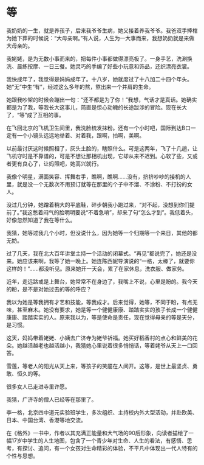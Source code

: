 # 等

我奶奶的一生，就是养孩子，后来我爷爷生病，她又接着养我爷爷。我爸双手捧棺为她下葬的时候说：“大母亲啊。”有人说，人生为一大事而来，我想奶奶就是来做大母亲的。

我姥姥，是为无数小事而来的，把每件小事都做得漂亮极了。一身手艺，洗涮换洗、晨练按摩、一日三餐。她灵巧的手编了好些小玩意和饰品，还织漂亮衣裳。

我快成年了，我觉得是妈妈成年了。十八岁，她就度过了十八加二十四个年头。她“无”中生“有”，经过这么多年的熬，熬出来一个并肩的生命。

她跟我吵架的时候会蹦出一句：“还不都是为了你！”我想，气话才是真话。她确实都是为了我，等我长大这事儿，简直是惊心动魄的长途跋涉的冒险。现在长大了，“等”成了互相的事。

在飞回北京的飞机卫生间里，我洗脸梳发抹粉。还有一个小时吧，国际到达B口一定有一个小镜头远远地举着、对着我，跟啊，拍啊，美啊。

以前最讨厌这时候照相了，灰头土脸的，瞎照什么。可是这两年，飞了十几趟，让飞机守时是不靠谱的，可是不想让那相机出现，它却从来不迟到。心软了些，又或者更有良心了，让妈照吧，她高兴就行。

我像个明星，满面笑容、挥舞右手，瞧啊，瞧啊……没有，挤挤吵吵的接机的人里，就是没一个无数次不用预订就等在那里的个子中不溜、不涂粉、不打扮的女人。

没过几分钟，她蹭着稍大的平底鞋，碎步朝我小跑过来，“对不起，没想到你们提前了。”我这憋着闷气的脸明明要说“不着急唷”，却来了句“怎么才到”。我低着头，好像忽然知道了我在等什么。

我猜，她等过我几个小时，但没说什么，因为她等一个归期等一个来日，其他的都无妨。

过了几天，我在北大百年讲堂主持一个活动的闭幕式。“再见”都说完了，她还是没来。她应该来啊，我等了她一晚上。她连陈西妮导演说的“一格，太棒了，就要你这样的！”……都没听见。原来她开一天会，累了在家休息，洗衣服、做家务。

近年，走远路或是上舞台，她常常不在身边了，我嘴上不说，心里是盼的。我今天的盼，是不是对她过去的等的呼应？

我以为她是等我拥有才艺和技能，等我成才。后来觉得，她等，不同于盼，有点无味，甚至麻木。她没有要求，她是等一个健健康康、踏踏实实的孩子长成一个健健康康、踏踏实实的人。原来我以为，等是使命是责任，现在觉得母亲的等是天分，是习惯。

这天，妈妈带着姥姥、小姨去广济寺为姥爷祈福。她买好稻香村的点心和鲜美的花朵。她越活越老也越活越小，我猜她心里说着很多悄悄话，等着姥爷从天上一口回答。

雪莲，等老人的阳光从天上来，等孩子的笑靥在人间开。这等，是世上最坚贞、勇敢、恒久的等。

很多女人已走进寺里许愿。

我猜，广济寺的僧人已经等在那里了。

李一格，北京四中道元实验班学生，多次组织、主持校内外大型活动，并赴欧美、日本、中国台湾、香港等地交流。

在《格外》一书中，作者以其充满正能量和大气场的90后形象，向读者描绘了一幅17岁中学生的人生地图，包含了一个青少年对生命、人生的看法，有感悟、思考，有探讨、追问，有一个女孩对生命精彩的体验，不平凡中体现出一代人特有的个性与思想。